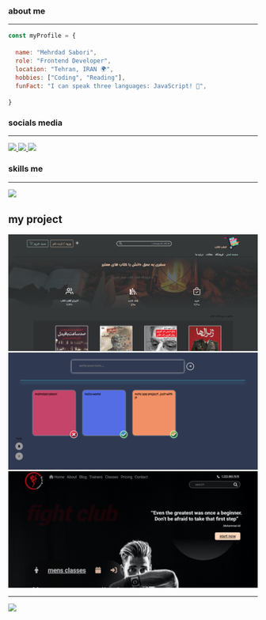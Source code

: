 ### about me
<hr />

```javascript
const myProfile = {

  name: "Mehrdad Sabori",
  role: "Frontend Developer",
  location: "Tehran, IRAN 🌍",
  hobbies: ["Coding", "Reading"],
  funFact: "I can speak three languages: JavaScript! 🚀",

}
```
### socials media
<hr />
  <a href="https://mailto:mehrdad.sabori76@gmail.com">
    <img src="https://img.shields.io/badge/Gmail-D14836?style=for-the-badge&logo=gmail&logoColor=white" />
  </a>
  
  <a href="https://www.linkedin.com/in/mehrdad-sabori-76mm">
    <img src="https://img.shields.io/badge/LinkedIn-0077B5?style=for-the-badge&logo=linkedin&logoColor=white" />
  </a>
  
  <a href="https://www.instagram.com/@mehrad.sabori_">
    <img src="https://img.shields.io/badge/Instagram-E4405F?style=for-the-badge&logo=instagram&logoColor=white" />
  </a>

### skills me
<hr />
<img src="https://skillicons.dev/icons?i=react,js,html,css,bootstrap,figma" />

## my project 

<img style='width: 600px' src='./screen-book-store.PNG' />
<img style='width: 600px' src='./screen-note-app.PNG' />
<img style='width: 600px' src='./screen-fight-club.png' />

<hr />
<a href="https://visitcount.itsvg.in">
  <img src="https://visitcount.itsvg.in/api?id=MehrdadSabori&label=Profile%20Views&color=0&icon=0&pretty=false" />
</a>
